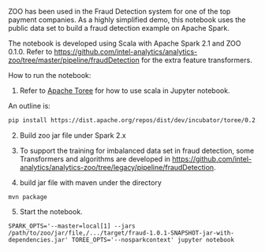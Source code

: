 ZOO has been used in the Fraud Detection system for one of the top payment companies. As a highly simplified
demo, this notebook uses the public data set to build a fraud detection example on Apache Spark.

The notebook is developed using Scala with Apache Spark 2.1 and ZOO 0.1.0. Refer to
https://github.com/intel-analytics/analytics-zoo/tree/master/pipeline/fraudDetection for the extra feature transformers.

How to run the notebook:

1. Refer to [Apache Toree](https://github.com/apache/incubator-toree/blob/master/README.md) for
how to use scala in Jupyter notebook.

An outline is:
```bash
pip install https://dist.apache.org/repos/dist/dev/incubator/toree/0.2.0/snapshots/dev1/toree-pip/toree-0.2.0.dev1.tar.gz
```

2. Build zoo jar file under Spark 2.x

3. To support the training for imbalanced data set in fraud detection, some Transformers and algorithms are developed in 
https://github.com/intel-analytics/analytics-zoo/tree/legacy/pipeline/fraudDetection.

4. build jar file with maven under the directory

```
mvn package
```

5. Start the notebook.

```
SPARK_OPTS='--master=local[1] --jars /path/to/zoo/jar/file,/.../target/fraud-1.0.1-SNAPSHOT-jar-with-dependencies.jar' TOREE_OPTS='--nosparkcontext' jupyter notebook
```
